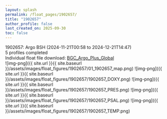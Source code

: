 ```yaml
---
layout: splash
permalink: /float_pages/1902657/
title: "1902657"
author_profile: false
last_created_on: 2025-09-30
toc: false
---
```

 
1902657: Argo BSH (2024-11-21T00:58 to 2024-12-21T14:47)\
5 profiles completed\
Individual float file download: [BGC_Argo_Plus_Global](https://ftp.soest.hawaii.edu/bgc_argo_plus/Individual_Floats/outliers_removed/1902657_Sprof_processed.nc)\
![img-png]({{ site.url }}{{ site.baseurl }}/assets/images/float_figures/1902657/01_1902657_map.png)
![img-png]({{ site.url }}{{ site.baseurl }}/assets/images/float_figures/1902657/1902657_DOXY.png)
![img-png]({{ site.url }}{{ site.baseurl }}/assets/images/float_figures/1902657/1902657_PRES.png)
![img-png]({{ site.url }}{{ site.baseurl }}/assets/images/float_figures/1902657/1902657_PSAL.png)
![img-png]({{ site.url }}{{ site.baseurl }}/assets/images/float_figures/1902657/1902657_TEMP.png)
